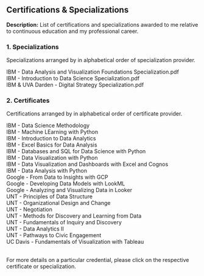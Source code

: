 ## Certifications & Specializations

**Description:** List of certifications and specializations awarded to me relative to continuous education and my professional career.

### 1. Specializations

Specializations arranged by in alphabetical order of specialization provider. 

IBM - Data Analysis and Visualization Foundations Specialization.pdf <br>
IBM - Introduction to Data Science Specialization.pdf <br>
IBM & UVA Darden - Digital Strategy Specialization.pdf <br>

### 2. Certificates

Certifications arranged by in alphabetical order of certificate provider.

IBM  - Data Science Methodology <br>
IBM  - Machine LEarning with Python <br>
IBM  - Introduction to Data Analytics <br>
IBM  - Excel Basics for Data Analysis <br>
IBM  - Databases and SQL for Data Science with Python <br>
IBM  - Data Visualization with Python <br>
IBM  - Data Visualization  and Dashboards with Excel and Cognos <br>
IBM  - Data Analysis with Python <br>
Google - From Data to Insights with GCP <br>
Google - Developing Data Models with LookML <br>
Google - Analyzing and Visualizing Data in Looker <br>
UNT - Principles of Data Structure <br>
UNT - Organizational Design and Change <br>
UNT - Negotiation <br>
UNT - Methods for Discovery and Learning from Data <br>
UNT - Fundamentals of Inquiry and Discovery <br>
UNT - Data Analytics II <br>
UNT -  Pathways to Civic Engagement <br>
UC Davis - Fundamentals of Visualization with Tableau <br> <br>

For more details on a particular credential, please click on the respective certificate or specialization.
